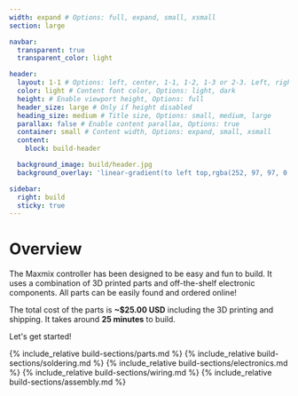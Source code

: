 ```yaml
---
width: expand # Options: full, expand, small, xsmall
section: large

navbar:
  transparent: true
  transparent_color: light

header:
  layout: 1-1 # Options: left, center, 1-1, 1-2, 1-3 or 2-3. Left, right options display this pages title and subtitle. 1-1, 1-2, 1-3 or 2-3 options display content of block file/s.
  color: light # Content font color, Options: light, dark
  height: # Enable viewport height, Options: full
  header_size: large # Only if height disabled
  heading_size: medium # Title size, Options: small, medium, large
  parallax: false # Enable content parallax, Options: true
  container: small # Content width, Options: expand, small, xsmall
  content:
    block: build-header

  background_image: build/header.jpg
  background_overlay: 'linear-gradient(to left top,rgba(252, 97, 97, 0.8) 0%, rgba(69, 69, 69, 0.8) 80%)'

sidebar:
  right: build
  sticky: true
---
```


[part-power-bus-ae]:https://www.aliexpress.com/item/33007031908.html
[part-display-ae]:https://www.aliexpress.com/item/32861875681.html
[part-rotary-ae]:https://www.aliexpress.com/item/32790788377.html
[part-m2x5mm-ae]:https://www.aliexpress.us/item/3256807017181013.html
[part-m2x10mm-ae]:https://www.aliexpress.us/item/2251832856776732.html
[part-wires-ae]:https://www.aliexpress.us/item/3256806696233563.html
[part-bumpers-ae]:https://www.aliexpress.com/item/32289191938.html
[part-led-ring-ae]:https://www.aliexpress.com/item/32758176722.html
[part-conductive-glue-ae]:https://www.aliexpress.com/item/4000805311240.html

[part-power-bus-td]:https://www.tindie.com/products/maxmixproject/power-bus/
[part-display-am]:https://www.amazon.com/dp/B079BN2J8V/
[part-mcu-am]:https://www.amazon.com/dp/B09SG7D36R/
[part-rotary-am]:https://www.amazon.com/dp/B06XQTHDRR/
[part-m2x5mm-am]:https://www.amazon.com/dp/B076ZV44GN/
[part-m2x10mm-am]:https://www.amazon.com/dp/B01LJRPEXK/
[part-wires-am]:https://www.amazon.com/dp/B077N58HFK/
[part-bumpers-am]:https://www.amazon.com/dp/B07G86DL1L
[part-led-ring-am]:https://www.amazon.com/dp/B08PCPJSRF
[part-conductive-glue-am]:https://www.amazon.com/dp/B0992H9MQZ/

# Overview

The Maxmix controller has been designed to be easy and fun to build.
It uses a combination of 3D printed parts and off-the-shelf electronic components.
All parts can be easily found and ordered online!

The total cost of the parts is **~$25.00 USD** including the 3D printing and shipping. It takes around **25 minutes** to build.

Let's get started!

{% include_relative build-sections/parts.md %}
{% include_relative build-sections/soldering.md %}
{% include_relative build-sections/electronics.md %}
{% include_relative build-sections/wiring.md %}
{% include_relative build-sections/assembly.md %}
